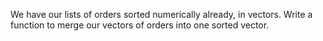 We have our lists of orders sorted numerically already, in vectors. Write a function to merge our vectors of orders into one sorted vector.
